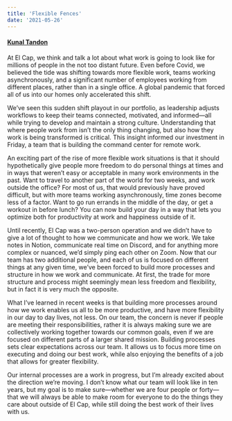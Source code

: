 ```yaml
---
title: 'Flexible Fences'
date: '2021-05-26'
---
```

#### [Kunal Tandon](https://twitter.com/kunaltandon)

At El Cap, we think and talk a lot about what work is going to look like for millions of people in the not too distant future. Even before Covid, we believed the tide was shifting towards more flexible work, teams working asynchronously, and a significant number of employees working from different places, rather than in a single office. A global pandemic that forced all of us into our homes only accelerated this shift.

We’ve seen this sudden shift playout in our portfolio, as leadership adjusts workflows to keep their teams connected, motivated, and informed—all while trying to develop and maintain a strong culture. Understanding that where people work from isn’t the only thing changing, but also how they work is being transformed is critical. This insight informed our investment in Friday, a team that is building the command center for remote work.

An exciting part of the rise of more flexible work situations is that it should hypothetically give people more freedom to do personal things at times and in ways that weren’t easy or acceptable in many work environments in the past. Want to travel to another part of the world for two weeks, and work outside the office? For most of us, that would previously have proved difficult, but with more teams working asynchronously, time zones become less of a factor. Want to go run errands in the middle of the day, or get a workout in before lunch? You can now build your day in a way that lets you optimize both for productivity at work and happiness outside of it.

Until recently, El Cap was a two-person operation and we didn’t have to give a lot of thought to how we communicate and how we work. We take notes in Notion, communicate real time on Discord, and for anything more complex or nuanced, we’d simply ping each other on Zoom. Now that our team has two additional people, and each of us is focused on different things at any given time, we’ve been forced to build more processes and structure in how we work and communicate. At first, the trade for more structure and process might seemingly mean less freedom and flexibility, but in fact it is very much the opposite.

What I’ve learned in recent weeks is that building more processes around how we work enables us all to be more productive, and have more flexibility in our day to day lives, not less. On our team, the concern is never if people are meeting their responsibilities, rather it is always making sure we are collectively working together towards our common goals, even if we are focused on different parts of a larger shared mission. Building processes sets clear expectations across our team. It allows us to focus more time on executing and doing our best work, while also enjoying the benefits of a job that allows for greater flexibility.

Our internal processes are a work in progress, but I’m already excited about the direction we’re moving. I don’t know what our team will look like in ten years, but my goal is to make sure—whether we are four people or forty—that we will always be able to make room for everyone to do the things they care about outside of El Cap, while still doing the best work of their lives with us.